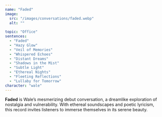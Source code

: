 ```yaml
---
name: "Faded"
image:
  src: "/images/conversations/faded.webp"
  alt: ""
  
topic: "Office"
sentences:
  - "Faded"
  - "Hazy Glow"
  - "Veil of Memories"
  - "Whispered Echoes"
  - "Distant Dreams"
  - "Shadows in the Mist"
  - "Subtle Light"
  - "Ethereal Nights"
  - "Fleeting Reflections"
  - "Lullaby for Tomorrow"
character: "wale"
---
```


**Faded** is Wale’s mesmerizing debut conversation, a dreamlike exploration of nostalgia and vulnerability. With ethereal soundscapes and poetic lyricism, this record invites listeners to immerse themselves in its serene beauty.

